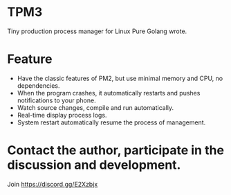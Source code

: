 # TPM3
Tiny production process manager for Linux
Pure Golang wrote.

# Feature
- Have the classic features of PM2, but use minimal memory and CPU, no dependencies.
- When the program crashes, it automatically restarts and pushes notifications to your phone.
- Watch source changes, compile and run automatically.
- Real-time display process logs.
- System restart automatically resume the process of management.


# Contact the author, participate in the discussion and development.

Join https://discord.gg/E2Xzbjx
